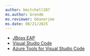 ```yaml
---
author: bmitchell287
ms.author: brendm
ms.reviewer: bbanerjee
ms.date: 08/21/2025
---
```


- [JBoss EAP](https://developers.redhat.com/products/eap/download)
- [Visual Studio Code](https://code.visualstudio.com/download)
- [Azure Tools for Visual Studio Code](https://marketplace.visualstudio.com/items?itemName=ms-vscode.vscode-node-azure-pack)

